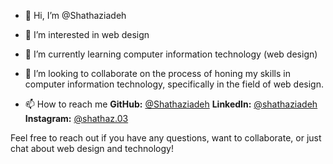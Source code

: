 - 👋 Hi, I’m @Shathaziadeh
- 👀 I’m interested in web design 
- 🌱 I’m currently learning computer information technology (web design)
- 💞️ I’m looking to collaborate on the process of honing my skills in computer information technology, specifically in the field of web design.

- 📫 How to reach me
  **GitHub:** [@Shathaziadeh](https://github.com/Shathaziadeh)
  **LinkedIn:** [@shathaziadeh](linkedin.com/in/shathaziadeh)
  **Instagram:** [@shathaz.03](https://www.instagram.com/shathaz.03/)

Feel free to reach out if you have any questions, want to collaborate, or just chat about web design and technology!


<!---
Shathaziadeh/Shathaziadeh is a ✨ special ✨ repository because its `README.md` (this file) appears on your GitHub profile.
You can click the Preview link to take a look at your changes.
--->
